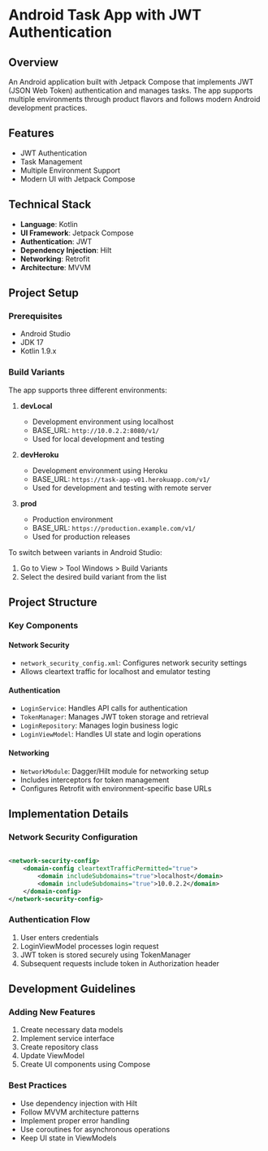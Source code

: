 # Android Task App with JWT Authentication

## Overview

An Android application built with Jetpack Compose that implements JWT (JSON Web Token)
authentication and manages tasks. The app supports multiple environments through product flavors and
follows modern Android development practices.

## Features

- JWT Authentication
- Task Management
- Multiple Environment Support
- Modern UI with Jetpack Compose

## Technical Stack

- **Language**: Kotlin
- **UI Framework**: Jetpack Compose
- **Authentication**: JWT
- **Dependency Injection**: Hilt
- **Networking**: Retrofit
- **Architecture**: MVVM

## Project Setup

### Prerequisites

- Android Studio
- JDK 17
- Kotlin 1.9.x

### Build Variants

The app supports three different environments:

1. **devLocal**
    - Development environment using localhost
    - BASE_URL: `http://10.0.2.2:8080/v1/`
    - Used for local development and testing

2. **devHeroku**
    - Development environment using Heroku
    - BASE_URL: `https://task-app-v01.herokuapp.com/v1/`
    - Used for development and testing with remote server

3. **prod**
    - Production environment
    - BASE_URL: `https://production.example.com/v1/`
    - Used for production releases

To switch between variants in Android Studio:

1. Go to View > Tool Windows > Build Variants
2. Select the desired build variant from the list

## Project Structure

### Key Components

#### Network Security

- `network_security_config.xml`: Configures network security settings
- Allows cleartext traffic for localhost and emulator testing

#### Authentication

- `LoginService`: Handles API calls for authentication
- `TokenManager`: Manages JWT token storage and retrieval
- `LoginRepository`: Manages login business logic
- `LoginViewModel`: Handles UI state and login operations

#### Networking

- `NetworkModule`: Dagger/Hilt module for networking setup
- Includes interceptors for token management
- Configures Retrofit with environment-specific base URLs

## Implementation Details

### Network Security Configuration

```xml

<network-security-config>
    <domain-config cleartextTrafficPermitted="true">
        <domain includeSubdomains="true">localhost</domain>
        <domain includeSubdomains="true">10.0.2.2</domain>
    </domain-config>
</network-security-config>
```

### Authentication Flow

1. User enters credentials
2. LoginViewModel processes login request
3. JWT token is stored securely using TokenManager
4. Subsequent requests include token in Authorization header

## Development Guidelines

### Adding New Features

1. Create necessary data models
2. Implement service interface
3. Create repository class
4. Update ViewModel
5. Create UI components using Compose

### Best Practices

- Use dependency injection with Hilt
- Follow MVVM architecture patterns
- Implement proper error handling
- Use coroutines for asynchronous operations
- Keep UI state in ViewModels